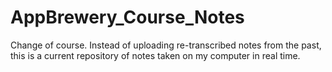 # AppBrewery_Course_Notes
Change of course. Instead of uploading re-transcribed notes from the past, this is a current repository of notes taken on my computer in real time. 
